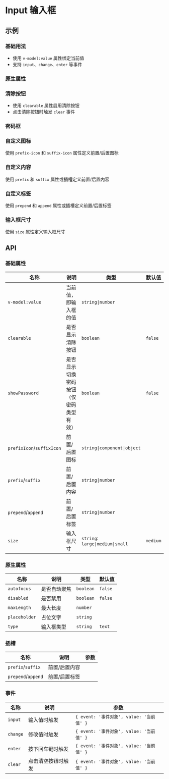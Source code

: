 # Input 输入框

## 示例

### 基础用法

- 使用 `v-model:value` 属性绑定当前值
- 支持 `input`、`change`、`enter` 等事件

<preview path="./demos/basic.vue"></preview>

### 原生属性

<!--@include: @/component/@parts/api-native.md-->

<preview path="./demos/native.vue"></preview>

### 清除按钮

- 使用 `clearable` 属性启用清除按钮
- 点击清除按钮时触发 `clear` 事件

<preview path="./demos/clearable.vue"></preview>

### 密码框

<preview path="./demos/password.vue"></preview>

### 自定义图标

<!--@include: @/component/@parts/guild-icon.md-->

使用 `prefix-icon` 和 `suffix-icon` 属性定义前置/后置图标
<preview path="./demos/icon.vue"></preview>

### 自定义内容

使用 `prefix` 和 `suffix` 属性或插槽定义前置/后置内容
<preview path="./demos/prefix-suffix.vue"></preview>

### 自定义标签

使用 `prepend` 和 `append` 属性或插槽定义前置/后置标签
<preview path="./demos/prepend-append.vue"></preview>

### 输入框尺寸

使用 `size` 属性定义输入框尺寸

<preview path="./demos/size.vue"></preview>

## API

### 基础属性

| 名称                      | 说明                                   | 类型                             | 默认值   |
| ------------------------- | -------------------------------------- | -------------------------------- | -------- |
| `v-model:value`           | 当前值，即输入框的值                   | `string\|number`                 |          |
| `clearable`               | 是否显示清除按钮                       | `boolean`                        | `false`  |
| `showPassword`            | 是否显示切换密码按钮（仅密码类型有效） | `boolean`                        | `false`  |
| `prefixIcon`/`suffixIcon` | 前置/后置图标                          | `string\|component\|object`      |          |
| `prefix`/`suffix`         | 前置/后置内容                          | `string\|number`                 |          |
| `prepend`/`append`        | 前置/后置标签                          | `string\|number`                 |          |
| `size`                    | 输入框尺寸                             | `string`: `large\|medium\|small` | `medium` |

### 原生属性

<!--@include: @/component/@parts/api-native.md-->

| 名称          | 说明         | 类型      | 默认值  |
| ------------- | ------------ | --------- | ------- |
| `autofocus`   | 是否自动聚焦 | `boolean` | `false` |
| `disabled`    | 是否禁用     | `boolean` | `false` |
| `maxLength`   | 最大长度     | `number`  |         |
| `placeholder` | 占位文字     | `string`  |         |
| `type`        | 输入框类型   | `string`  | `text`  |

### 插槽

| 名称               | 说明          | 参数 |
| ------------------ | ------------- | ---- |
| `prefix`/`suffix`  | 前置/后置内容 |      |
| `prepend`/`append` | 前置/后置标签 |      |

### 事件

| 名称     | 说明               | 参数                                     |
| -------- | ------------------ | ---------------------------------------- |
| `input`  | 输入值时触发       | `{ event: '事件对象', value: '当前值' }` |
| `change` | 修改值时触发       | `{ event: '事件对象', value: '当前值' }` |
| `enter`  | 按下回车键时触发   | `{ event: '事件对象', value: '当前值' }` |
| `clear`  | 点击清空按钮时触发 | `{ event: '事件对象', value: '当前值' }` |
